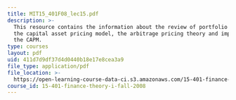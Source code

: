 ```yaml
---
title: MIT15_401F08_lec15.pdf
description: >-
  This resource contains the information about the review of portfolio theory,
  the capital asset pricing model, the arbitrage pricing theory and implementing
  the CAPM. 
type: courses
layout: pdf
uid: 411d7d9df37d4d0440b18e17e8cea3a9
file_type: application/pdf
file_location: >-
  https://open-learning-course-data-ci.s3.amazonaws.com/15-401-finance-theory-i-fall-2008/411d7d9df37d4d0440b18e17e8cea3a9_MIT15_401F08_lec15.pdf
course_id: 15-401-finance-theory-i-fall-2008
---
```

